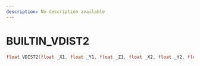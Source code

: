```yaml
---
description: No description available 
---
```


# BUILTIN\_VDIST2

```cpp
float VDIST2(float _X1, float _Y1, float _Z1, float _X2, float _Y2, float _Z2);
```
